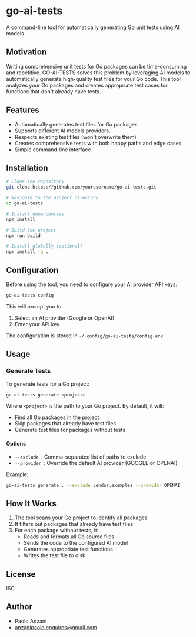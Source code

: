 # go-ai-tests

A command-line tool for automatically generating Go unit tests using AI models.

## Motivation

Writing comprehensive unit tests for Go packages can be time-consuming and repetitive. GO-AI-TESTS solves this problem by leveraging AI models to automatically generate high-quality test files for your Go code. This tool analyzes your Go packages and creates appropriate test cases for functions that don't already have tests.

## Features

- Automatically generates test files for Go packages
- Supports different AI models providers. 
- Respects existing test files (won't overwrite them)
- Creates comprehensive tests with both happy paths and edge cases
- Simple command-line interface

## Installation

```bash
# Clone the repository
git clone https://github.com/yourusername/go-ai-tests.git

# Navigate to the project directory
cd go-ai-tests

# Install dependencies
npm install

# Build the project
npm run build

# Install globally (optional)
npm install -g .
```

## Configuration

Before using the tool, you need to configure your AI provider API keys:

```bash
go-ai-tests config
```

This will prompt you to:
1. Select an AI provider (Google or OpenAI)
2. Enter your API key

The configuration is stored in `~/.config/go-ai-tests/config.env`.

## Usage

### Generate Tests

To generate tests for a Go project:

```bash
go-ai-tests generate <project> 
```

Where `<project>` is the path to your Go project. By default, it will:
- Find all Go packages in the project
- Skip packages that already have test files
- Generate test files for packages without tests

#### Options

- `--exclude `: Comma-separated list of paths to exclude
- `--provider `: Override the default AI provider (GOOGLE or OPENAI)

Example:

```bash
go-ai-tests generate . --exclude vendor,examples --provider OPENAI
```

## How It Works

1. The tool scans your Go project to identify all packages
2. It filters out packages that already have test files
3. For each package without tests, it:
   - Reads and formats all Go source files
   - Sends the code to the configured AI model
   - Generates appropriate test functions
   - Writes the test file to disk

## License

ISC

## Author

- Paolo Anzani 
- <anzanipaolo.enquires@gmail.com>